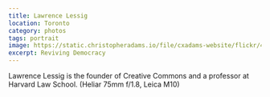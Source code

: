 ```yaml
---
title: Lawrence Lessig
location: Toronto
category: photos
tags: portrait
image: https://static.christopheradams.io/file/cxadams-website/flickr/41943589411_9733118b6d_k.jpg
excerpt: Reviving Democracy
---
```


Lawrence Lessig is the founder of Creative Commons and a professor at Harvard Law School.
(Heliar 75mm f/1.8, Leica M10)
